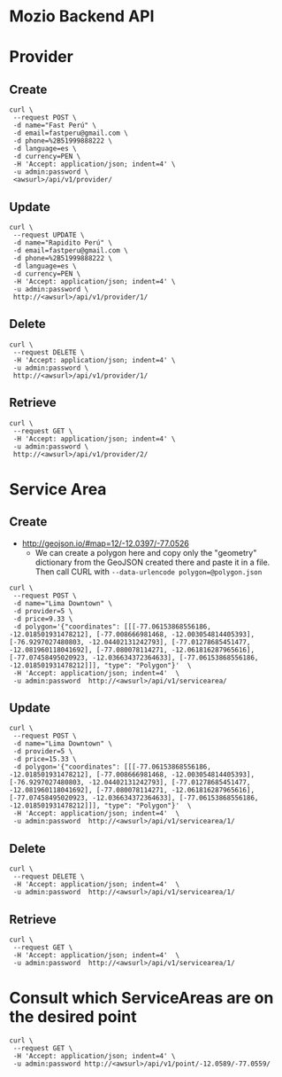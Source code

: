 # Mozio Backend API

# Provider

## Create

```
curl \
 --request POST \
 -d name="Fast Perú" \
 -d email=fastperu@gmail.com \
 -d phone=%2B51999888222 \
 -d language=es \
 -d currency=PEN \
 -H 'Accept: application/json; indent=4' \
 -u admin:password \
 <awsurl>/api/v1/provider/
```

## Update

```
curl \
 --request UPDATE \
 -d name="Rapidito Perú" \
 -d email=fastperu@gmail.com \
 -d phone=%2B51999888222 \
 -d language=es \
 -d currency=PEN \
 -H 'Accept: application/json; indent=4' \
 -u admin:password \
 http://<awsurl>/api/v1/provider/1/
```

## Delete

```
curl \
 --request DELETE \
 -H 'Accept: application/json; indent=4' \
 -u admin:password \
 http://<awsurl>/api/v1/provider/1/
```

## Retrieve

```
curl \
 --request GET \
 -H 'Accept: application/json; indent=4' \
 -u admin:password \
 http://<awsurl>/api/v1/provider/2/
```

# Service Area

## Create

* http://geojson.io/#map=12/-12.0397/-77.0526
  * We can create a polygon here and copy only the "geometry"
    dictionary from the GeoJSON created there and paste it in a
    file. Then call CURL with `--data-urlencode polygon=@polygon.json`

```
curl \
 --request POST \
 -d name="Lima Downtown" \
 -d provider=5 \
 -d price=9.33 \
 -d polygon='{"coordinates": [[[-77.06153868556186, -12.018501931478212], [-77.008666981468, -12.003054814405393], [-76.9297027480803, -12.04402131242793], [-77.01278685451477, -12.081960118041692], [-77.080078114271, -12.061816287965616], [-77.07458495020923, -12.036634372364633], [-77.06153868556186, -12.018501931478212]]], "type": "Polygon"}'  \
 -H 'Accept: application/json; indent=4'  \
 -u admin:password  http://<awsurl>/api/v1/servicearea/
```

## Update

```
curl \
 --request POST \
 -d name="Lima Downtown" \
 -d provider=5 \
 -d price=15.33 \
 -d polygon='{"coordinates": [[[-77.06153868556186, -12.018501931478212], [-77.008666981468, -12.003054814405393], [-76.9297027480803, -12.04402131242793], [-77.01278685451477, -12.081960118041692], [-77.080078114271, -12.061816287965616], [-77.07458495020923, -12.036634372364633], [-77.06153868556186, -12.018501931478212]]], "type": "Polygon"}'  \
 -H 'Accept: application/json; indent=4'  \
 -u admin:password  http://<awsurl>/api/v1/servicearea/1/
```

## Delete

```
curl \
 --request DELETE \
 -H 'Accept: application/json; indent=4'  \
 -u admin:password  http://<awsurl>/api/v1/servicearea/1/
```

## Retrieve

```
curl \
 --request GET \
 -H 'Accept: application/json; indent=4'  \
 -u admin:password  http://<awsurl>/api/v1/servicearea/1/
```


# Consult which ServiceAreas are on the desired point

```
curl \
 --request GET \
 -H 'Accept: application/json; indent=4' \
 -u admin:password http://<awsurl>/api/v1/point/-12.0589/-77.0559/
```

